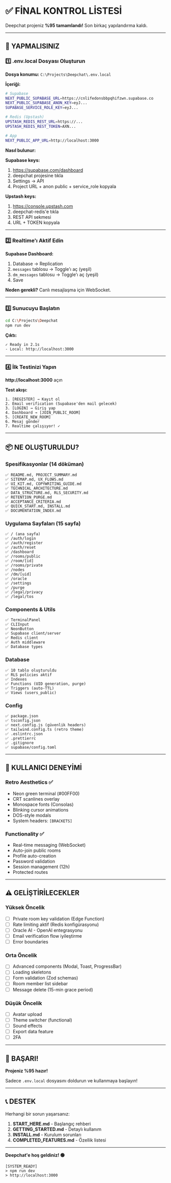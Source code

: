 # ✅ FİNAL KONTROL LİSTESİ

Deepchat projeniz **%95 tamamlandı!** Son birkaç yapılandırma kaldı.

---

## 🎯 YAPMALISINIZ

### 1️⃣ .env.local Dosyası Oluşturun

**Dosya konumu:** `C:\Projects\Deepchat\.env.local`

**İçeriği:**
```bash
# Supabase
NEXT_PUBLIC_SUPABASE_URL=https://cnlifedonsbbpqhifzwn.supabase.co
NEXT_PUBLIC_SUPABASE_ANON_KEY=eyJ...
SUPABASE_SERVICE_ROLE_KEY=eyJ...

# Redis (Upstash)
UPSTASH_REDIS_REST_URL=https://...
UPSTASH_REDIS_REST_TOKEN=AXN...

# App
NEXT_PUBLIC_APP_URL=http://localhost:3000
```

**Nasıl bulunur:**

**Supabase keys:**
1. https://supabase.com/dashboard
2. deepchat projesine tıkla
3. Settings → API
4. Project URL + anon public + service_role kopyala

**Upstash keys:**
1. https://console.upstash.com
2. deepchat-redis'e tıkla
3. REST API sekmesi
4. URL + TOKEN kopyala

---

### 2️⃣ Realtime'ı Aktif Edin

**Supabase Dashboard:**
1. Database → Replication
2. `messages` tablosu → Toggle'ı aç (yeşil)
3. `dm_messages` tablosu → Toggle'ı aç (yeşil)
4. Save

**Neden gerekli?** Canlı mesajlaşma için WebSocket.

---

### 3️⃣ Sunucuyu Başlatın

```bash
cd C:\Projects\Deepchat
npm run dev
```

**Çıktı:**
```
✓ Ready in 2.1s
- Local: http://localhost:3000
```

---

### 4️⃣ İlk Testinizi Yapın

**http://localhost:3000** açın

**Test akışı:**
```
1. [REGISTER] → Kayıt ol
2. Email verification (Supabase'den mail gelecek)
3. [LOGIN] → Giriş yap
4. Dashboard → [JOIN_PUBLIC_ROOM]
5. [CREATE_NEW_ROOM]
6. Mesaj gönder
7. Realtime çalışıyor! ✓
```

---

## 📦 NE OLUŞTURULDU?

### Spesifikasyonlar (14 döküman)
```
✅ README.md, PROJECT_SUMMARY.md
✅ SITEMAP.md, UX_FLOWS.md
✅ UI_KIT.md, COPYWRITING_GUIDE.md
✅ TECHNICAL_ARCHITECTURE.md
✅ DATA_STRUCTURE.md, RLS_SECURITY.md
✅ RETENTION_PURGE.md
✅ ACCEPTANCE_CRITERIA.md
✅ QUICK_START.md, INSTALL.md
✅ DOCUMENTATION_INDEX.md
```

### Uygulama Sayfaları (15 sayfa)
```
✅ / (ana sayfa)
✅ /auth/login
✅ /auth/register
✅ /auth/reset
✅ /dashboard
✅ /rooms/public
✅ /room/[id]
✅ /rooms/private
✅ /nodes
✅ /dm/[uid]
✅ /oracle
✅ /settings
✅ /purge
✅ /legal/privacy
✅ /legal/tos
```

### Components & Utils
```
✅ TerminalPanel
✅ CLIInput
✅ NeonButton
✅ Supabase client/server
✅ Redis client
✅ Auth middleware
✅ Database types
```

### Database
```
✅ 10 tablo oluşturuldu
✅ RLS policies aktif
✅ Indexes
✅ Functions (UID generation, purge)
✅ Triggers (auto-TTL)
✅ Views (users_public)
```

### Config
```
✅ package.json
✅ tsconfig.json
✅ next.config.js (güvenlik headers)
✅ tailwind.config.ts (retro theme)
✅ .eslintrc.json
✅ .prettierrc
✅ .gitignore
✅ supabase/config.toml
```

---

## 🎨 KULLANICI DENEYİMİ

### Retro Aesthetics ✅
- Neon green terminal (#00FF00)
- CRT scanlines overlay
- Monospace fonts (Consolas)
- Blinking cursor animations
- DOS-style modals
- System headers: `[BRACKETS]`

### Functionality ✅
- Real-time messaging (WebSocket)
- Auto-join public rooms
- Profile auto-creation
- Password validation
- Session management (12h)
- Protected routes

---

## ⚠️ GELİŞTİRİLECEKLER

### Yüksek Öncelik
- [ ] Private room key validation (Edge Function)
- [ ] Rate limiting aktif (Redis konfigürasyonu)
- [ ] Oracle AI - OpenAI entegrasyonu
- [ ] Email verification flow iyileştirme
- [ ] Error boundaries

### Orta Öncelik
- [ ] Advanced components (Modal, Toast, ProgressBar)
- [ ] Loading skeletons
- [ ] Form validation (Zod schemas)
- [ ] Room member list sidebar
- [ ] Message delete (15-min grace period)

### Düşük Öncelik
- [ ] Avatar upload
- [ ] Theme switcher (functional)
- [ ] Sound effects
- [ ] Export data feature
- [ ] 2FA

---

## 🎉 BAŞARI!

**Projeniz %95 hazır!**

Sadece `.env.local` dosyasını doldurun ve kullanmaya başlayın!

---

## 📞 DESTEK

Herhangi bir sorun yaşarsanız:

1. **START_HERE.md** - Başlangıç rehberi
2. **GETTING_STARTED.md** - Detaylı kullanım
3. **INSTALL.md** - Kurulum sorunları
4. **COMPLETED_FEATURES.md** - Özellik listesi

---

**Deepchat'e hoş geldiniz! 🟢**

```
[SYSTEM_READY]
> npm run dev
> http://localhost:3000
```












